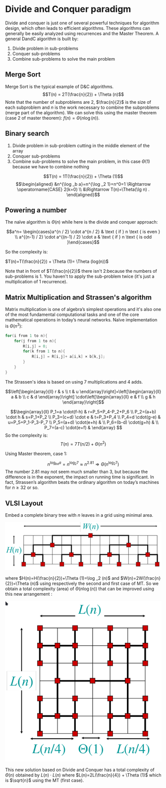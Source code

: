 # Divide and Conquer paradigm 

Divide and conquer is just one of several powerful techniques for algorithm design, which often leads to efficient algorithms. These algorithms can generally be easily analyzed using recurrences and the Master Theorem. 
A general DandC algorithm is built by:

1. Divide problem in sub-problems
2. Conquer sub-problems
3. Combine sub-problems to solve the main problem

## Merge Sort

Merge Sort is the typical example of D&C algorithms.  
$$T(n) = 2T(\frac{n}{2}) + \Theta (n)$$
Note that the number of subproblems are 2, $\frac{n}{2}$ is the size of each subproblem and $n$ is the work necessary to combine the subproblems (merge part of the algorithm). 
We can solve this using the master theorem (case 2 of master theorem): $f(n)=\Theta (n \log (n))$. 

## Binary search

1. Divide problem in sub-problem cutting in the middle element of the array
2. Conquer sub-problems
3. Combine sub-problems to solve the main problem, in this case $\Theta (1)$ because we have to combine nothing

$$T(n) = 1T(\frac{n}{2}) + \Theta (1)$$
$$\begin{aligned}
&n^{\log _b a}=n^{\log _2 1}=n^0=1 \Rightarrow \operatorname{CASE} 2(k=0) \\
&\Rightarrow T(n)=\Theta(\lg n) .
\end{aligned}$$

## Powering a number 

The naïve algorithm is $\Theta(n)$ while here is the divide and conquer approach:

$$a^n= \begin{cases}a^{n / 2} \cdot a^{n / 2} & \text { if } n \text { is even } \\ a^{(n-1) / 2} \cdot a^{(n-1) / 2} \cdot a & \text { if } n \text { is odd }\end{cases}$$

So the complexity is:

$T(n)=T(\frac{n}{2}) + \Theta (1)= \Theta (log(n))$

Note that in front of $T(\frac{n}{2})$ there isn't 2:because the numbers of sub-problems is 1. You haven't to apply the sub-problem twice (it's just a multiplication of 1 recurrence). 

## Matrix Multiplication and Strassen's algorithm 

Matrix multiplication is one of algebra’s simplest operations and it's also one of the most fundamental computational tasks and one of the core mathematical operations in today’s neural networks. Naïve implementation is $\Theta (n^3)$:

```` C
for(i from 1 to n){
	for(j from 1 to n){
		R[i,j] = 0;
		for(k from 1 to n){
			R[i,j] = R[i,j]+ a[i,k] × b[k,j];
		}
	}
}
````

The Strassen's idea is based on using 7 multiplications and 4 adds.

$$\left[\begin{array}{ll}
r & s \\
t & u
\end{array}\right]=\left[\begin{array}{ll}
a & b \\
c & d
\end{array}\right] \cdot\left[\begin{array}{ll}
e & f \\
g & h
\end{array}\right]$$

$$\begin{array}{ll}
P_1=a \cdot(f-h) & r=P_5+P_4-P_2+P_6 \\
P_2=(a+b) \cdot h & s=P_1+P_2 \\
P_3=(c+d) \cdot e & t=P_3+P_4 \\
P_4=d \cdot(g-e) & u=P_5+P_1-P_3-P_7 \\
P_5=(a+d) \cdot(e+h) & \\
P_6=(b-d) \cdot(g+h) & \\
P_7=(a-c) \cdot(e+f) &
\end{array}
$$
So the complexity is:
$$T(n)=7 T(n / 2)+\Theta (n^2)$$

Using Master theorem, case 1: 

$$n^{\log _{b a} a}=n^{\log _2 7} \approx n^{2.81} \Rightarrow \Theta\left(n^{\log_2 7}\right)$$ 
The number $2.81$ may not seem much smaller than 3, but because the difference is in the exponent, the impact on running time is significant. In fact, Strassen’s algorithm beats the ordinary algorithm on today’s machines for $n \ge 32$ or so.

## VLSI Layout

Embed a complete binary tree with $n$ leaves in a grid using minimal area.

![](images/8feaca2979409cfc3b36f5d35343229a.png)

where $H(n)=H(\frac{n}{2})+\Theta (1)=\log _2 (n)$  and $W(n)=2W(\frac{n}{2})=\Theta (n)$ using respectively the second and first case of MT. 
So we obtain a total complexity (area) of $\Theta ( n \log (n))$ that can be improved using this new arrangement :

![](images/f560b4b0b0e1fb155d691e7f9fdd3177.png)

This new solution based on Divide and Conquer has a total complexity of $\Theta (n)$ obtained by $L(n) \cdot L(n)$ where $L(n)=2L(\frac{n}{4}) + \Theta (1)$ which is $\sqrt{n}$ using the MT (first case). 



